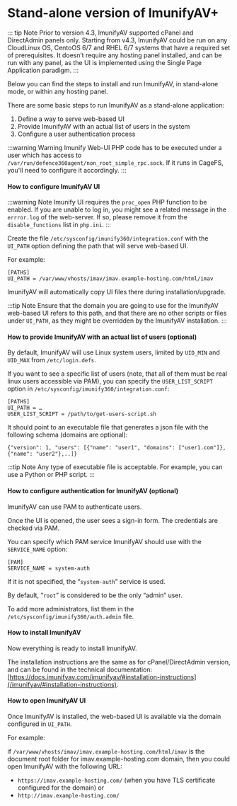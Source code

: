 # Stand-alone version of ImunifyAV+

::: tip Note
Prior to version 4.3, ImunifyAV supported cPanel and DirectAdmin panels only. Starting from v4.3, ImunifyAV could be run on any CloudLinux OS, CentoOS 6/7 and RHEL 6/7 systems that have a required set of prerequisites. It doesn’t require any hosting panel installed, and can be run with any panel, as the UI is implemented using the Single Page Application paradigm.
::: 

Below you can find the steps to install and run ImunifyAV, in stand-alone mode, or within any hosting panel.

There are some basic steps to run ImunifyAV as a stand-alone application:

1. Define a way to serve web-based UI
2. Provide ImunifyAV with an actual list of users in the system
3. Configure a user authentication process

:::warning Warning
Imunify Web-UI PHP code has to be executed under a user which has access to `/var/run/defence360agent/non_root_simple_rpc.sock`. If it runs in CageFS, you'll need to configure it accordingly.
:::

#### How to configure ImunifyAV UI

:::warning Note
Imunify UI requires the `proc_open` PHP function to be enabled. If you are unable to log in, you might see a related message in the `errror.log` of the web-server.
If so, please remove it from the `disable_functions` list in `php.ini`.
:::

Create the file `/etc/sysconfig/imunify360/integration.conf` with the `UI_PATH` option defining the path that will serve web-based UI.

For example:

```
[PATHS]
UI_PATH = /var/www/vhosts/imav/imav.example-hosting.com/html/imav
```

ImunifyAV will automatically copy UI files there during installation/upgrade.

:::tip Note
Ensure that the domain you are going to use for the ImunifyAV web-based UI refers to this path, and that there are no other scripts or files under `UI_PATH`, as they might be overridden by the ImunifyAV installation.
:::

#### How to provide ImunifyAV with an actual list of users (optional)

By default, ImunifyAV will use Linux system users, limited by `UID_MIN` and `UID_MAX` from `/etc/login.defs`.

If you want to see a specific list of users (note, that all of them must be real linux users accessible via PAM), you can specify the `USER_LIST_SCRIPT` option in `/etc/sysconfig/imunify360/integration.conf`:

```
[PATHS]
UI_PATH = …
USER_LIST_SCRIPT = /path/to/get-users-script.sh
```

It should point to an executable file that generates a json file with the following schema (domains are optional):

```
{"version": 1, "users": [{"name": "user1", "domains": ["user1.com"]}, {"name": "user2"},..]}
```

:::tip Note
Any type of executable file is acceptable. For example, you can use a Python or PHP script.
:::

#### How to configure authentication for ImunifyAV (optional) 

ImunifyAV can use PAM to authenticate users.

Once the UI is opened, the user sees a sign-in form. The credentials are checked via PAM.

You can specify which PAM service ImunifyAV should use with the `SERVICE_NAME` option:

```
[PAM]
SERVICE_NAME = system-auth
```

If it is not specified, the “`system-auth`” service is used.

By default, “`root`” is considered to be the only “admin” user.

To add more administrators, list them in the `/etc/sysconfig/imunify360/auth.admin` file.

#### How to install ImunifyAV

Now everything is ready to install ImunifyAV.

The installation instructions are the same as for cPanel/DirectAdmin version, and can be found in the technical documentation: [https://docs.imunifyav.com/imunifyav/#installation-instructions](/imunifyav/#installation-instructions).

#### How to open ImunifyAV UI

Once ImunifyAV is installed, the web-based UI is available via the domain configured in `UI_PATH`.

For example:

if `/var/www/vhosts/imav/imav.example-hosting.com/html/imav` is the document root folder for imav.example-hosting.com domain, then you could open ImunifyAV with the following URL:

* `https://imav.example-hosting.com/` (when you have TLS certificate configured for the domain)
or 
* `http://imav.example-hosting.com/`










